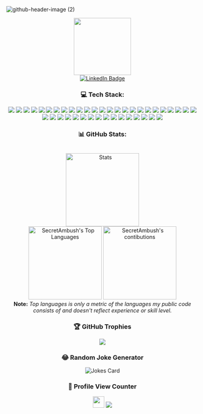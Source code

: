 ![github-header-image (2)](https://github.com/Secret-Ambush/Secret-Ambush/assets/91322531/76c2b465-72dd-4cc8-a90f-28b4fa1f457c)

<div id="header" align="center">
  <img src="https://media.giphy.com/media/M4NykXxUE0HAcK7UJ6/giphy.gif" width="150"/>
</div>
<div id="badges" align="center">
  <a href="https://www.linkedin.com/in/riddhi-goswami-90052223b/">
    <img src="https://img.shields.io/badge/LinkedIn-blue?style=for-the-badge&logo=linkedin&logoColor=white" alt="LinkedIn Badge"/>
  </a>

### 💻 Tech Stack:
![](https://img.shields.io/badge/Assembly%20-%23525252.svg?logo=mega&logoColor=white)
![](https://img.shields.io/badge/C++-informational?style=flat-square&logo=c%2B%2B&logoColor=white&color=00599C)
![](https://img.shields.io/badge/C-informational?style=flat-square&logo=C&logoColor=white&color=A8B9CC)
![](https://img.shields.io/badge/C%23-239120-informational?style=flat-square&logo=c%2B%2B&logoColor=white&color=00599C)
![](https://img.shields.io/badge/Java-informational?style=flat-square&logo=Java&logoColor=white&color=007396)
![](https://img.shields.io/badge/JavaScript-informational?style=flat-square&logo=JavaScript&logoColor=white&color=F7DF1E)
![](https://img.shields.io/badge/Python-informational?style=flat-square&logo=Python&logoColor=white&color=3776AB)
![](https://img.shields.io/badge/HTML-informational?style=flat-square&logo=html5&logoColor=white&color=E34F26)
![](https://img.shields.io/badge/CSS-informational?style=flat-square&logo=CSS3&logoColor=white&color=E34F26)
![](https://img.shields.io/badge/WPF-E97627?style=flat-square&logo=Tableau&logoColor=white)
![](https://img.shields.io/badge/React-20232A?style=flat-square&logo=react&logoColor=61DAFB)
![](https://img.shields.io/badge/dash-008DE4?style=flat-square&logo=dash&logoColor=white)
![](https://img.shields.io/badge/Shiny-E97627?style=flat-square&logo=Tableau&logoColor=white)
![](https://img.shields.io/badge/Power%20BI-F7931E?style=flat-square&logo=powerbi&logoColor=white&color=F2C811)
![](https://img.shields.io/badge/Tableau-E97627?style=flat-square&logo=Tableau&logoColor=white)
![](https://img.shields.io/badge/Streamlit-E97627?style=flat-square&logo=Tableau&logoColor=white)
![](https://img.shields.io/badge/Gatsby-663399?style=flat-square&logo=gatsby&logoColor=white)
![](https://img.shields.io/badge/NuGet-004880?style=flat-square&logo=nuget&logoColor=white)
![](https://img.shields.io/badge/Markdown-informational?style=flat-sqaure&logo=Markdown&logoColor=white&color=000000)
![](https://img.shields.io/badge/RegEx-informational?style=flat-square&logo=researchgate&logoColor=white&color=00CCBB)
![](https://img.shields.io/badge/LaTeX-informational?style=flat-square&logo=LaTeX&logoColor=white&color=008080)
![](https://img.shields.io/badge/Canva-informational?style=flat-sqaure&logo=Canva&logoColor=white&color=00C4CC)
![](https://img.shields.io/badge/Bash_Scripting-informational?style=flat-square&logo=gnu-bash&logoColor=white&color=4EAA25)
![](https://img.shields.io/badge/Git-informational?style=flat-sqaure&logo=Git&logoColor=white&color=F05032)
![](https://img.shields.io/badge/GitHub-informational?style=flat-sqaure&logo=GitHub&logoColor=white&color=181717)
![](https://img.shields.io/badge/Arduino-informational?style=flat-square&logo=arduino&logoColor=white&color=00979D)
![](https://img.shields.io/badge/Raspberry%20Pi-A22846?style=flat-square&logo=Raspberry%20Pi&logoColor=white)
![](https://img.shields.io/badge/MySQL-informational?style=flat-square&logo=mysql&logoColor=white&color=4479A1)
![](https://img.shields.io/badge/Snowflake-F7931E?style=flat-square&logo=snowflake&logoColor=white&color=29B5E8)
![](https://img.shields.io/badge/PostgreSQL-informational?style=flat-square&logo=PostgreSQL&logoColor=white&color=4169E1)
![](https://img.shields.io/badge/Scikit_Learn-F7931E?style=flat-square&logo=scikit-learn&logoColor=white&color=F7931E)
![](https://img.shields.io/badge/Pandas-informational?style=flat-square&logo=pandas&logoColor=white&color=150458)
![](https://img.shields.io/badge/Numpy-informational?style=flat-square&logo=Numpy&logoColor=white&color=013243)
![](https://img.shields.io/badge/TensorFlow-FF6F00?style=flat-square&logo=tensorflow&logoColor=white)
![](https://img.shields.io/badge/Plotly-informational?style=flat-square&logo=Plotly&logoColor=white&color=3F4F75)
![](https://img.shields.io/badge/PyGWalker-informational?style=flat-square&logo=Plotly&logoColor=white&color=3F4F75)
![](https://img.shields.io/badge/Linux-informational?style=flat-square&logo=Linux&logoColor=white&color=FCC624)
![](https://img.shields.io/badge/Windows-informational?style=flat-square&logo=Windows&logoColor=white&color=0078D6)
![](https://img.shields.io/badge/Jupyter-informational?style=flat-square&logo=Jupyter&logoColor=white&color=F37626)
![](https://img.shields.io/badge/Notion-informational?style=flat-square&logo=Notion&logoColor=white&color=000000)
![](https://img.shields.io/badge/OBS%20Studio-informational?style=flat-square&logo=obs-studio&logoColor=white&color=302E31)


### 📊 GitHub Stats:
<div align="center">
  </br>
  <img alt= "Stats" src = "https://github-readme-stats.vercel.app/api?username=Secret-Ambush&theme=synthwave&show_icons=true&hide_border=false&count_private=true" height="192px"/>
    <br/>
    <img alt="SecretAmbush's Top Languages" src="https://github-readme-stats.vercel.app/api/top-langs/?username=Secret-Ambush&langs_count=8&layout=compact&theme=synthwave" height="192px"/>
  <img alt="SecretAmbush's contibutions" src="https://github-readme-streak-stats.herokuapp.com/?user=Secret-Ambush&theme=synthwave&hide_border=false" height="192px"/>
    <br/>
  </div>
  <b>Note:</b> <em>Top languages is only a metric of the languages my public code consists of and doesn't reflect experience or skill level.</em>

### 🏆 GitHub Trophies
![](https://github-profile-trophy.vercel.app/?username=Secret-Ambush&theme=synthwave&no-frame=true&no-bg=true&margin-w=4)

### 😂 Random Joke Generator
![Jokes Card](https://readme-jokes.vercel.app/api)

### 🧾 Profile View Counter
<img src="https://cultofthepartyparrot.com/parrots/hd/githubparrot.gif" width="30" height="30"/>  
<img src = "https://komarev.com/ghpvc/?username=Secret-Ambush&color=blueviolet" />



